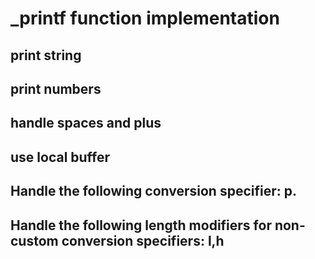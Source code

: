 # _printf function implementation
## print string
## print numbers
## handle spaces and plus
## use local buffer
## Handle the following conversion specifier: p.
## Handle the following length modifiers for non-custom conversion specifiers: l,h
